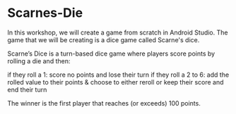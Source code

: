 # Scarnes-Die

In this workshop, we will create a game from scratch in Android Studio. The game that we will be creating is a dice game called Scarne's dice.

Scarne’s Dice is a turn-based dice game where players score points by rolling a die and then:

if they roll a 1: score no points and lose their turn
if they roll a 2 to 6:  add the rolled value to their points & choose to either reroll or keep their score and end their turn

The winner is the first player that reaches (or exceeds) 100 points.
